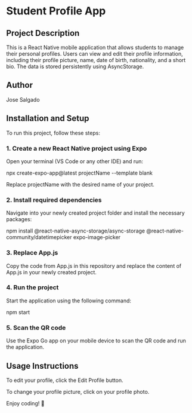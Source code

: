 # Student Profile App

## Project Description

This is a React Native mobile application that allows students to manage their personal profiles. Users can view and edit their profile information, including their profile picture, name, date of birth, nationality, and a short bio. The data is stored persistently using AsyncStorage.

## Author

Jose Salgado

## Installation and Setup

To run this project, follow these steps:

### 1. Create a new React Native project using Expo

Open your terminal (VS Code or any other IDE) and run:

npx create-expo-app@latest projectName --template blank

Replace projectName with the desired name of your project.

### 2. Install required dependencies

Navigate into your newly created project folder and install the necessary packages:

npm install @react-native-async-storage/async-storage @react-native-community/datetimepicker expo-image-picker

### 3. Replace App.js

Copy the code from App.js in this repository and replace the content of App.js in your newly created project.

### 4. Run the project

Start the application using the following command:

npm start

### 5. Scan the QR code

Use the Expo Go app on your mobile device to scan the QR code and run the application.

## Usage Instructions

To edit your profile, click the Edit Profile button.

To change your profile picture, click on your profile photo.

Enjoy coding! 🚀

